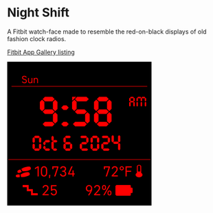 # Night Shift
 A Fitbit watch-face made to resemble the red-on-black displays of old fashion clock radios.


[Fitbit App Gallery listing](https://gallery.fitbit.com/details/2d897910-f126-416f-a833-78224e49b6ee?key=167d5091-b4ef-40d6-a34a-766913290e7d)


![screenshot](Screenshot.png)
